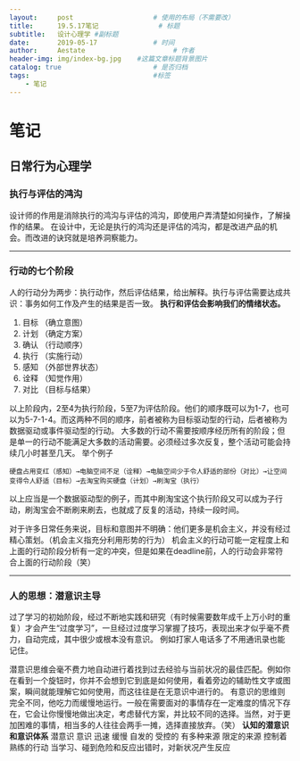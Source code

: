 ```yaml
---
layout:     post                    # 使用的布局（不需要改）
title:      19.5.17笔记               # 标题 
subtitle:   设计心理学 #副标题
date:       2019-05-17              # 时间
author:     Aestate                      # 作者
header-img: img/index-bg.jpg    #这篇文章标题背景图片
catalog: true                       # 是否归档
tags:                               #标签
    - 笔记
---
```

# 笔记

## 日常行为心理学

### 执行与评估的鸿沟

设计师的作用是消除执行的鸿沟与评估的鸿沟，即使用户弄清楚如何操作，了解操作的结果。
在设计中，无论是执行的鸿沟还是评估的鸿沟，都是改进产品的机会。而改进的诀窍就是培养洞察能力。

* * *

### 行动的七个阶段

人的行动分为两步：执行动作，然后评估结果，给出解释。执行与评估需要达成共识：事务如何工作及产生的结果是否一致。
**执行和评估会影响我们的情绪状态。**

1. 目标 （确立意图）
2. 计划 （确定方案）
3. 确认 （行动顺序）
4. 执行 （实施行动）
5. 感知 （外部世界状态）
6. 诠释 （知觉作用）
7. 对比 （目标与结果）

以上阶段内，2至4为执行阶段，5至7为评估阶段。他们的顺序既可以为1-7，也可以为5-7-1-4。而这两种不同的顺序，前者被称为目标驱动型的行动，后者被称为数据驱动或事件驱动型的行动。
大多数的行动不需要按顺序经历所有的阶段；但是单一的行动不能满足大多数的活动需要。必须经过多次反复，整个活动可能会持续几小时甚至几天。
举个例子

    硬盘占用变红（感知）→电脑空间不足（诠释）→电脑空间少于令人舒适的部份（对比）→让空间变得令人舒适（目标）→去淘宝购买硬盘（计划）→刷淘宝（执行）

以上应当是一个数据驱动型的例子，而其中刷淘宝这个执行阶段又可以成为子行动，刷淘宝会不断刷来刷去，也就成了反复的活动，持续一段时间。

对于许多日常任务来说，目标和意图并不明确：他们更多是机会主义，并没有经过精心策划。（机会主义指充分利用形势的行为）
机会主义的行动可能一定程度上和上面的行动阶段分析有一定的冲突，但是如果在deadline前，人的行动会非常符合上面的行动阶段（笑）

* * *

### 人的思想：潜意识主导

过了学习的初始阶段，经过不断地实践和研究（有时候需要数年成千上万小时的重复）才会产生“过度学习”，一旦经过过度学习掌握了技巧，表现出来才似乎毫不费力，自动完成，其中很少或根本没有意识。
例如打家人电话多了不用通讯录也能记住。

潜意识思维会毫不费力地自动进行着找到过去经验与当前状况的最佳匹配。例如你在看到一个旋钮时，你并不会想到它到底是如何使用，看着旁边的辅助性文字或图案，瞬间就能理解它如何使用，而这往往是在无意识中进行的。
有意识的思维则完全不同，他吃力而缓慢地运行。一般在需要面对的事情存在一定难度的情况下存在，它会让你慢慢地做出决定，考虑替代方案，并比较不同的选择。当然，对于更加困难的事情，相当多的人往往会两手一摊，选择直接放弃。（笑）
**认知的潜意识和意识体系**
潜意识              意识
迅速                缓慢
自发的               受控的
有多种来源           限定的来源
控制着熟练的行动      当学习、碰到危险和反应出错时，对新状况产生反应

